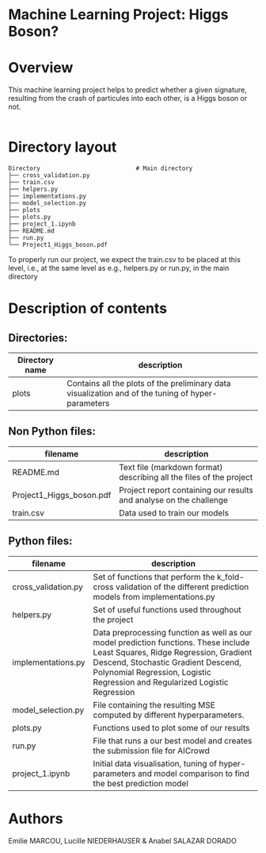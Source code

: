 Machine Learning Project: Higgs Boson?
==========

Overview
========
This machine learning project helps to predict whether a given signature, resulting from the crash 
of particules into each other, is a Higgs boson or not. <br/>
<br/>


Directory layout
================

    Directory                           # Main directory
    ├── cross_validation.py
    ├── train.csv
    ├── helpers.py
    ├── implementations.py
    ├── model_selection.py
    ├── plots
    ├── plots.py
    ├── project_1.ipynb
    ├── README.md
    ├── run.py
    └── Project1_Higgs_boson.pdf

To properly run our project, we expect the train.csv to be placed at this level, i.e., at the same level as e.g., 
helpers.py or run.py, in the main directory

Description of contents
==============

Directories:
---------
Directory name                  | description
--------------------------------|------------------------------------------
plots           			    |Contains all the plots of the preliminary data visualization and of the tuning of hyper-parameters


Non Python files:
-----------

filename                        | description
--------------------------------|------------------------------------------
README.md                       | Text file (markdown format) describing all the files of the project
Project1_Higgs_boson.pdf        | Project report containing our results and analyse on the challenge
train.csv                       | Data used to train our models


Python files:
---------

filename                        | description
--------------------------------|------------------------------------------
cross_validation.py             |Set of functions that perform the k_fold-cross validation of the different prediction models from implementations.py
helpers.py                      |Set of useful functions used throughout the project
implementations.py              |Data preprocessing function as well as our model prediction functions. These include Least Squares, Ridge Regression, Gradient                                      Descend, Stochastic Gradient Descend, Polynomial Regression, Logistic Regression and Regularized Logistic Regression
model_selection.py              |File containing the resulting MSE computed by different hyperparameters.
plots.py                        |Functions used to plot some of our results
run.py                          |File that runs a our best model and creates the submission file for AICrowd
project_1.ipynb	                |Initial data visualisation, tuning of hyper-parameters and model comparison to find the best prediction model

Authors
=======
Emilie MARCOU, Lucille NIEDERHAUSER & Anabel SALAZAR DORADO
